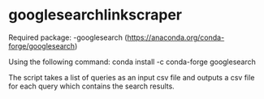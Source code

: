 # googlesearchlinkscraper

Required package:
-googlesearch (https://anaconda.org/conda-forge/googlesearch)

Using the following command:
conda install -c conda-forge googlesearch

The script takes a list of queries as an input csv file and outputs a csv file for each query which contains the search results.
